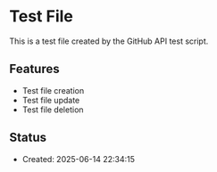 # Test File
This is a test file created by the GitHub API test script.

## Features
- Test file creation
- Test file update
- Test file deletion

## Status
- Created: 2025-06-14 22:34:15
